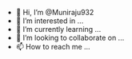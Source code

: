 - 👋 Hi, I’m @Muniraju932
- 👀 I’m interested in ...
- 🌱 I’m currently learning ...
- 💞️ I’m looking to collaborate on ...
- 📫 How to reach me ...

<!---
Muniraju932/Muniraju932 is a ✨ special ✨ repository because its `README.md` (this file) appears on your GitHub profile.
You can click the Preview link to take a look at your changes.
--->
